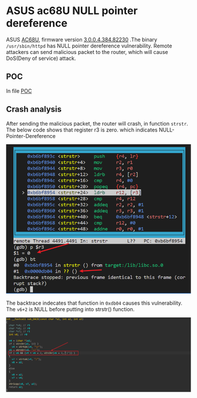 # ASUS ac68U NULL pointer dereference

ASUS [AC68U](https://www.asus.com.cn/supportonly/4g-ac68u/helpdesk_bios?model2Name=4G-AC68U), firmware version [3.0.0.4.384.82230](https://dlsvr04.asus.com.cn/pub/ASUS/wireless/4G-AC68U/FW_4G_AC68U_300438482230.zip?model=4G-AC68U) .The binary `/usr/sbin/httpd` has NULL pointer dereference vulnerability. Remote attackers can send malicious packet to the router, which will cause DoS(Deny of service) attack.

## POC

In file [POC](./poc)

## Crash analysis

After sending the malicious packet, the router will crash, in function `strstr`. The below code shows that register r3 is zero. which indicates NULL-Pointer-Dereference 

![image-20240211201850787](ASUS_ac68u/image-20240211201850787.png)

The backtrace indecates that function in `0xdb04` causes this vulnerability. The `v6+2` is NULL before putting into strstr() function.

![image-20240211201930809](ASUS_ac68u/image-20240211201930809.png)